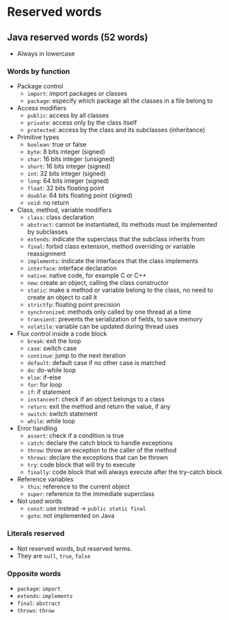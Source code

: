 # Reserved words

## Java reserved words (52 words)

- Always in lowercase

### Words by function

- Package control
  - `import`: import packages or classes
  - `package`: especify which package all the classes in a file belong to
- Access modifiers
  - `public`: access by all classes
  - `private`: access only by the class itself
  - `protected`: access by the class and its subclasses (inheritance)
- Primitive types
  - `boolean`: true or false
  - `byte`: 8 bits integer (signed)
  - `char`: 16 bits integer (unsigned)
  - `short`: 16 bits integer (signed)
  - `int`: 32 bits integer (signed)
  - `long`: 64 bits integer (signed)
  - `float`: 32 bits floating point
  - `double`: 64 bits floating point (signed)
  - `void`: no return
- Class, method, variable modifiers
  - `class`: class declaration
  - `abstract`: cannot be instantiated, its methods must be implemented by subclasses
  - `extends`: indicate the superclass that the subclass inherits from
  - `final`: forbid class extension, method overriding or variable reassignment
  - `implements`: indicate the interfaces that the class implements
  - `interface`: interface declaration
  - `native`: native code, for example C or C++
  - `new`: create an object, calling the class constructor
  - `static`: make a method or variable belong to the class, no need to create an object to call it
  - `strictfp`: floating point precision
  - `synchronized`: methods only called by one thread at a time
  - `transient`: prevents the serialization of fields, to save memory
  - `volatile`: variable can be updated during thread uses
- Flux control inside a code block
  - `break`: exit the loop
  - `case`: switch case
  - `continue`: jump to the next iteration
  - `default`: default case if no other case is matched
  - `do`: do-while loop
  - `else`: if-else
  - `for`: for loop
  - `if`: if statement
  - `instanceof`: check if an object belongs to a class
  - `return`: exit the method and return the value, if any
  - `switch`: switch statement
  - `while`: while loop
- Error handling
  - `assert`: check if a condition is true
  - `catch`: declare the catch block to handle exceptions
  - `throw`: throw an exception to the caller of the method
  - `throws`: declare the exceptions that can be thrown
  - `try`: code block that will try to execute
  - `finally`: code block that will always execute after the try-catch block
- Reference variables
  - `this`: reference to the current object
  - `super`: reference to the immediate superclass
- Not used words
  - `const`: use instead -> `public static final`
  - `goto`: not implemented on Java

### Literals reserved

- Not reserved words, but reserved terms.
- They are `null`, `true`, `false`

### Opposite words

- `package`: `import`
- `extends`: `implements`
- `final`: `abstract`
- `throws`: `throw`
